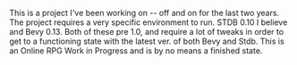 This is a project I've been working on -- off and
on for the last two years.  The project requires
a very specific environment to run.  STDB 0.10
I believe and Bevy 0.13.  Both of these
pre 1.0, and require a lot of tweaks in order to
get to a functioning state with the latest ver.
of both Bevy and Stdb.  This is an Online
RPG Work in Progress and is by no means a finished
state.
